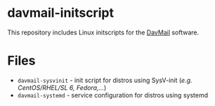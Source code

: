 davmail-initscript
==================

This repository includes Linux initscripts for the [DavMail](http://davmail.sourceforge.net) software.

Files
=====
  * ``davmail-sysvinit`` - init script for distros using SysV-init (*e.g. CentOS/RHEL/SL 6, Fedora,...*)
  * ``davmail-systemd`` - service configuration for distros using systemd
